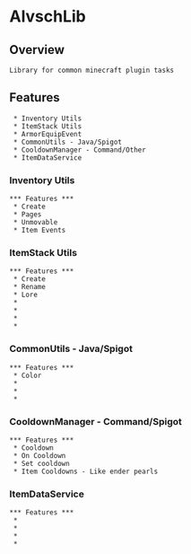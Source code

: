 # AlvschLib
## Overview
    Library for common minecraft plugin tasks
## Features
     * Inventory Utils
     * ItemStack Utils
     * ArmorEquipEvent
     * CommonUtils - Java/Spigot
     * CooldownManager - Command/Other
     * ItemDataService
### Inventory Utils
    *** Features ***
     * Create
     * Pages
     * Unmovable
     * Item Events

### ItemStack Utils
    *** Features ***
     * Create
     * Rename
     * Lore
     * 
     * 
     * 
     * 

### CommonUtils - Java/Spigot
    *** Features ***
     * Color
     * 
     * 
     * 

### CooldownManager - Command/Spigot
    *** Features ***
     * Cooldown
     * On Cooldown
     * Set cooldown
     * Item Cooldowns - Like ender pearls

### ItemDataService
    *** Features ***
     * 
     * 
     * 
     * 
